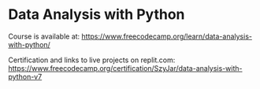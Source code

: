 # Data Analysis with Python
Course is available at: https://www.freecodecamp.org/learn/data-analysis-with-python/

Certification and links to live projects on replit.com: https://www.freecodecamp.org/certification/SzyJar/data-analysis-with-python-v7
